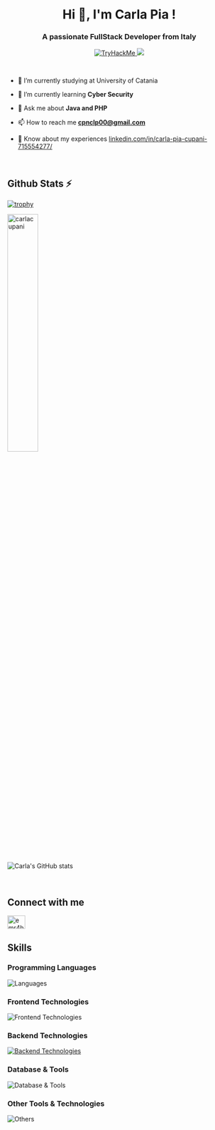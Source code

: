 <h1 align="center">Hi 👋, I'm Carla Pia !</h1>
<h3 align="center">A passionate FullStack Developer from Italy</h3>


<p align="center"><a href="https://tryhackme.com/p/carlacupani" target="blank" rel="noreferrer"> <img src="https://img.shields.io/badge/TryHackMe-9FEF00?style=for-the-badge&logoColor=purple" alt="TryHackMe"/> </a> <a href="https://app.letsdefend.io/public_profile/user/emr4h/d9b506a2-8551-487d-8e7f-b9f59bd89774/" target="_blank"> <img src="https://img.shields.io/badge/LetsDefend-212C42?style=for-the-badge&logo=LetsDefend&logoColor=blue"/></a> 
</p><br>


- 🔭 I’m currently studying at University of Catania

- 🌱 I’m currently learning **Cyber Security**

- 💬 Ask me about **Java and PHP**

- 📫 How to reach me **cpnclp00@gmail.com**

- 📄 Know about my experiences [linkedin.com/in/carla-pia-cupani-715554277/](www.linkedin.com/in/carla-pia-cupani-715554277)

<br>

<h2 align="left">Github Stats ⚡️</h2>

[![trophy](https://github-profile-trophy.vercel.app/?username=emr4h&theme=darkhub&column=7)](https://github.com/ryo-ma/github-profile-trophy)

<p>
<img src="https://github-readme-stats.vercel.app/api/top-langs?username=carlacupani&show_icons=true&theme=react&include_all_commits=true&layout=compact" alt="carlacupani" width="37%">
</p>

![Carla's GitHub stats](https://github-readme-stats.vercel.app/api?username=carlacupani&show_icons=true&theme=purple)

<br>
<h2 align="left">Connect with me</h2>
<p align="left">
<a href="www.linkedin.com/in/carla-pia-cupani-715554277" target="blank"><img align="center" src="https://raw.githubusercontent.com/rahuldkjain/github-profile-readme-generator/master/src/images/icons/Social/linked-in-alt.svg" alt="emr4h" height="30" width="40" /></a>
</p>

<h2 align="left">Skills</h2>

### Programming Languages
![Languages](https://skillicons.dev/icons?i=c,js,java)

### Frontend Technologies
![Frontend Technologies](https://skillicons.dev/icons?i=angular,bootstrap,html,css,js,ts) 

### Backend Technologies
[![Backend Technologies](https://skillicons.dev/icons?i=docker,laravel,php,java,js,springboot)](https://skillicons.dev) 

### Database & Tools
![Database & Tools](https://skillicons.dev/icons?i=mysql,mongodb) 

### Other Tools & Technologies
![Others](https://skillicons.dev/icons?i=git,github,vscode,githubactions,gitlab,postman) 




